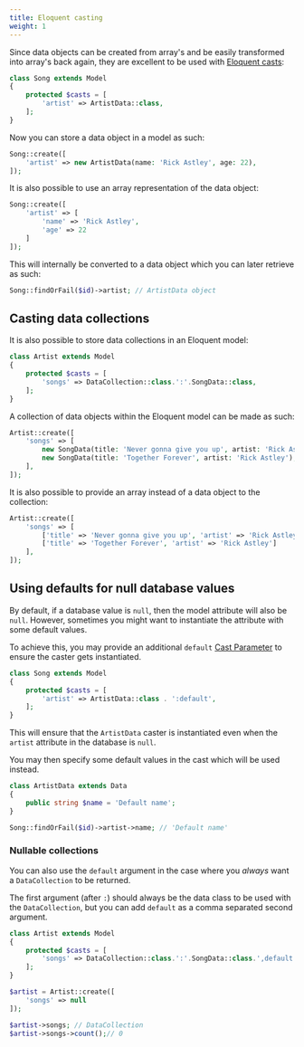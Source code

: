 ```yaml
---
title: Eloquent casting
weight: 1
---
```


Since data objects can be created from array's and be easily transformed into array's back again, they are excellent to be used
with [Eloquent casts](https://laravel.com/docs/8.x/eloquent-mutators#custom-casts):

```php
class Song extends Model
{
    protected $casts = [
        'artist' => ArtistData::class,
    ];
}
```

Now you can store a data object in a model as such:

```php
Song::create([
    'artist' => new ArtistData(name: 'Rick Astley', age: 22),
]);
```

It is also possible to use an array representation of the data object:

```php
Song::create([
    'artist' => [
        'name' => 'Rick Astley',
        'age' => 22
    ]
]);
```

This will internally be converted to a data object which you can later retrieve as such:

```php
Song::findOrFail($id)->artist; // ArtistData object
```

## Casting data collections

It is also possible to store data collections in an Eloquent model:

```php
class Artist extends Model
{
    protected $casts = [
        'songs' => DataCollection::class.':'.SongData::class,
    ];
}
```

A collection of data objects within the Eloquent model can be made as such:

```php
Artist::create([
    'songs' => [
        new SongData(title: 'Never gonna give you up', artist: 'Rick Astley'),
        new SongData(title: 'Together Forever', artist: 'Rick Astley'),
    ],
]);
```

It is also possible to provide an array instead of a data object to the collection:

```php
Artist::create([
    'songs' => [
        ['title' => 'Never gonna give you up', 'artist' => 'Rick Astley'],
        ['title' => 'Together Forever', 'artist' => 'Rick Astley']
    ],
]);
```

## Using defaults for null database values

By default, if a database value is `null`, then the model attribute will also be `null`. However, sometimes you might want to instantiate the attribute with some default values.

To achieve this, you may provide an additional `default` [Cast Parameter](https://laravel.com/docs/eloquent-mutators#cast-parameters) to ensure the caster gets instantiated.

```php
class Song extends Model
{
    protected $casts = [
        'artist' => ArtistData::class . ':default',
    ];
}
```

This will ensure that the `ArtistData` caster is instantiated even when the `artist` attribute in the database is `null`.

You may then specify some default values in the cast which will be used instead.

```php
class ArtistData extends Data 
{
    public string $name = 'Default name';
}
```

```php
Song::findOrFail($id)->artist->name; // 'Default name'
```

### Nullable collections

You can also use the `default` argument in the case where you _always_ want a `DataCollection` to be returned.

The first argument (after `:`) should always be the data class to be used with the `DataCollection`, but you can add `default` as a comma separated second argument.

```php
class Artist extends Model
{
    protected $casts = [
        'songs' => DataCollection::class.':'.SongData::class.',default',
    ];
}
```

```php
$artist = Artist::create([
    'songs' => null
]);

$artist->songs; // DataCollection
$artist->songs->count();// 0
```
